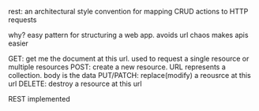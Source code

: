 rest: an architectural style
convention for mapping CRUD actions to HTTP requests

why?
easy pattern for structuring a web app.
avoids url chaos
makes apis easier

GET: get me the document at this url. used to request a single resource or multiple resources
POST: create a new resource. URL represents a collection. body is the data
PUT/PATCH: replace(modify) a reousrce at this url
DELETE: destroy a resource at this url

REST implemented
